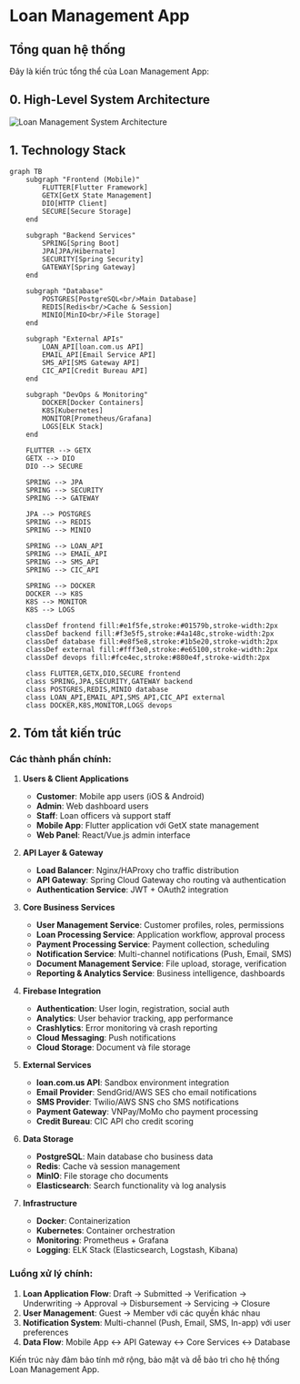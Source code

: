 # Loan Management App 

## Tổng quan hệ thống

Đây là kiến trúc tổng thể của Loan Management App:

## 0. High-Level System Architecture
![Loan Management System Architecture](diagram/diagram-export-9-7-2025-10_27_57-AM.png)


## 1. Technology Stack

```mermaid
graph TB
    subgraph "Frontend (Mobile)"
        FLUTTER[Flutter Framework]
        GETX[GetX State Management]
        DIO[HTTP Client]
        SECURE[Secure Storage]
    end

    subgraph "Backend Services"
        SPRING[Spring Boot]
        JPA[JPA/Hibernate]
        SECURITY[Spring Security]
        GATEWAY[Spring Gateway]
    end

    subgraph "Database"
        POSTGRES[PostgreSQL<br/>Main Database]
        REDIS[Redis<br/>Cache & Session]
        MINIO[MinIO<br/>File Storage]
    end

    subgraph "External APIs"
        LOAN_API[loan.com.us API]
        EMAIL_API[Email Service API]
        SMS_API[SMS Gateway API]
        CIC_API[Credit Bureau API]
    end

    subgraph "DevOps & Monitoring"
        DOCKER[Docker Containers]
        K8S[Kubernetes]
        MONITOR[Prometheus/Grafana]
        LOGS[ELK Stack]
    end

    FLUTTER --> GETX
    GETX --> DIO
    DIO --> SECURE

    SPRING --> JPA
    SPRING --> SECURITY
    SPRING --> GATEWAY

    JPA --> POSTGRES
    SPRING --> REDIS
    SPRING --> MINIO

    SPRING --> LOAN_API
    SPRING --> EMAIL_API
    SPRING --> SMS_API
    SPRING --> CIC_API

    SPRING --> DOCKER
    DOCKER --> K8S
    K8S --> MONITOR
    K8S --> LOGS

    classDef frontend fill:#e1f5fe,stroke:#01579b,stroke-width:2px
    classDef backend fill:#f3e5f5,stroke:#4a148c,stroke-width:2px
    classDef database fill:#e8f5e8,stroke:#1b5e20,stroke-width:2px
    classDef external fill:#fff3e0,stroke:#e65100,stroke-width:2px
    classDef devops fill:#fce4ec,stroke:#880e4f,stroke-width:2px

    class FLUTTER,GETX,DIO,SECURE frontend
    class SPRING,JPA,SECURITY,GATEWAY backend
    class POSTGRES,REDIS,MINIO database
    class LOAN_API,EMAIL_API,SMS_API,CIC_API external
    class DOCKER,K8S,MONITOR,LOGS devops
```

## 2. Tóm tắt kiến trúc

### Các thành phần chính:

1. **Users & Client Applications**
   - **Customer**: Mobile app users (iOS & Android)
   - **Admin**: Web dashboard users
   - **Staff**: Loan officers và support staff
   - **Mobile App**: Flutter application với GetX state management
   - **Web Panel**: React/Vue.js admin interface

2. **API Layer & Gateway**
   - **Load Balancer**: Nginx/HAProxy cho traffic distribution
   - **API Gateway**: Spring Cloud Gateway cho routing và authentication
   - **Authentication Service**: JWT + OAuth2 integration

3. **Core Business Services**
   - **User Management Service**: Customer profiles, roles, permissions
   - **Loan Processing Service**: Application workflow, approval process
   - **Payment Processing Service**: Payment collection, scheduling
   - **Notification Service**: Multi-channel notifications (Push, Email, SMS)
   - **Document Management Service**: File upload, storage, verification
   - **Reporting & Analytics Service**: Business intelligence, dashboards

4. **Firebase Integration**
   - **Authentication**: User login, registration, social auth
   - **Analytics**: User behavior tracking, app performance
   - **Crashlytics**: Error monitoring và crash reporting
   - **Cloud Messaging**: Push notifications
   - **Cloud Storage**: Document và file storage

5. **External Services**
   - **loan.com.us API**: Sandbox environment integration
   - **Email Provider**: SendGrid/AWS SES cho email notifications
   - **SMS Provider**: Twilio/AWS SNS cho SMS notifications
   - **Payment Gateway**: VNPay/MoMo cho payment processing
   - **Credit Bureau**: CIC API cho credit scoring

6. **Data Storage**
   - **PostgreSQL**: Main database cho business data
   - **Redis**: Cache và session management
   - **MinIO**: File storage cho documents
   - **Elasticsearch**: Search functionality và log analysis

7. **Infrastructure**
   - **Docker**: Containerization
   - **Kubernetes**: Container orchestration
   - **Monitoring**: Prometheus + Grafana
   - **Logging**: ELK Stack (Elasticsearch, Logstash, Kibana)

### Luồng xử lý chính:

1. **Loan Application Flow**: Draft → Submitted → Verification → Underwriting → Approval → Disbursement → Servicing → Closure
2. **User Management**: Guest → Member với các quyền khác nhau
3. **Notification System**: Multi-channel (Push, Email, SMS, In-app) với user preferences
4. **Data Flow**: Mobile App ↔ API Gateway ↔ Core Services ↔ Database

Kiến trúc này đảm bảo tính mở rộng, bảo mật và dễ bảo trì cho hệ thống Loan Management App.
